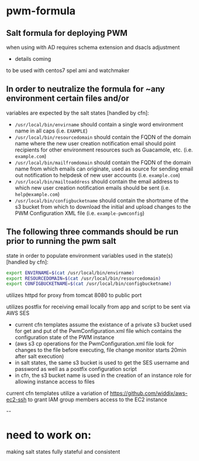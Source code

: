 # pwm-formula
## Salt formula for deploying PWM

when using with AD requires schema extension and dsacls adjustment
- details coming

to be used with centos7 spel ami and watchmaker

## In order to neutralize the formula for ~any environment certain files and/or
variables are expected by the salt states [handled by cfn]:
- `/usr/local/bin/envirname` should contain a single word environment name in
all caps (i.e. `EXAMPLE`)
- `/usr/local/bin/resourcedomain` should contain the FQDN of the domain name
where the new user creation notification email should point recipients for other 
environment resources such as Guacamole, etc.
(i.e. `example.com`)
- `/usr/local/bin/mailfromdomain` should contain the FQDN of the domain name
from which emails can originate, used as source for sending email out
notification to helpdesk of new user accounts (i.e. `example.com`)
- `/usr/local/bin/mailtoaddress` should contain the email address to which new
user creation notification emails should be sent
(i.e. `help@example.com`)
- `/usr/local/bin/configbucketname` should contain the shortname of the s3
bucket from which to download the initial and upload changes to the PWM
Configuration XML file (i.e. `example-pwmconfig`)

## The following three commands should be run prior to running the pwm salt
state in order to populate environment variables used in the state(s)
[handled by cfn]:

```bash
export ENVIRNAME=$(cat /usr/local/bin/envirname)
export RESOURCEDOMAIN=$(cat /usr/local/bin/resourcedomain)
export CONFIGBUCKETNAME=$(cat /usr/local/bin/configbucketname)
```

utilizes httpd for proxy from tomcat 8080 to public port

utilizes postfix for receiving email locally from app and script to be sent via
AWS SES

- current cfn templates assume the existance of a private s3 bucket used for get
and put of the PwmConfiguration.xml file which contains the configuration state
of the PWM instance
- (aws s3 cp operations for the PwmConfiguration.xml file look for changes to the
file before executing, file change monitor starts 20min after salt execution)
- in salt states, the same s3 bucket is used to get the SES username and
password as well as a postfix configuration script 
- in cfn, the s3 bucket name is used in the creation of an instance role for
allowing instance access to files

current cfn templates utilize a variation of
https://github.com/widdix/aws-ec2-ssh to grant IAM group members access to the
EC2 instance

--

# need to work on:

making salt states fully stateful and consistent
